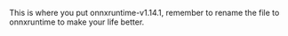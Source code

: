 This is where you put onnxruntime-v1.14.1, remember to rename the file to onnxruntime to make your life better.
